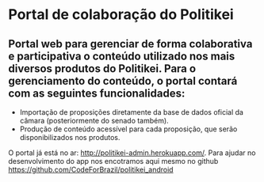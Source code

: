 # Portal de colaboração do Politikei

## Portal web para gerenciar de forma colaborativa e participativa o conteúdo utilizado nos mais diversos produtos do Politikei. Para o gerenciamento do conteúdo, o portal contará com as seguintes funcionalidades:

* Importação de proposições diretamente da base de dados oficial da câmara (posteriormente do senado também).
* Produção de conteúdo acessível para cada proposição, que serão disponibilizados nos produtos.

O portal já está no ar: http://politikei-admin.herokuapp.com/. 
Para ajudar no desenvolvimento do app nos encotramos aqui mesmo no github https://github.com/CodeForBrazil/politikei_android
